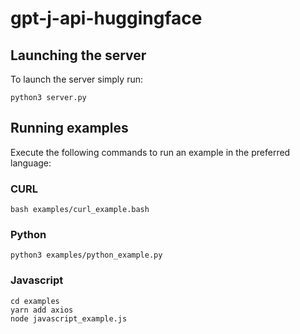 # gpt-j-api-huggingface

## Launching the server

To launch the server simply run:

```
python3 server.py
```

## Running examples

Execute the following commands to run an example in the preferred language:

### CURL

```
bash examples/curl_example.bash
```

### Python

```
python3 examples/python_example.py
```

### Javascript

```
cd examples
yarn add axios
node javascript_example.js
```
